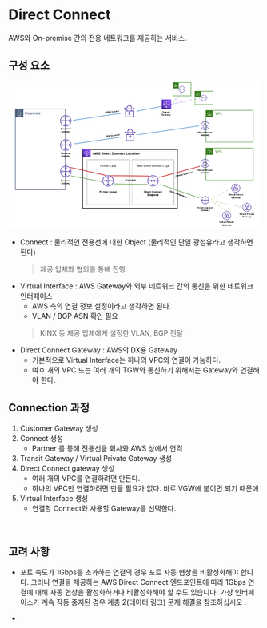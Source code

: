 # Direct Connect
AWS와 On-premise 간의 전용 네트워크를 제공하는 서비스.
</br>

## 구성 요소
![Gateway_Connect](../img/Gateway_Connect.png)
* Connect : 물리적인 전용선에 대한 Object (물리적인 단일 광섬유라고 생각하면 된다)
    > 제공 업체와 협의를 통해 진행    
* Virtual Interface : AWS Gateway와 외부 네트워크 간의 통신을 위한 네트워크 인터페이스
    - AWS 측의 연결 정보 설정이라고 생각하면 된다.
    - VLAN / BGP ASN 확인 필요
    > KINX 등 제공 업체에게 설정한 VLAN, BGP 전달
* Direct Connect Gateway : AWS의 DX용 Gateway
    - 기본적으로 Virtual Interface는 하나의 VPC와 연결이 가능하다.
    - 여ㅇ 개의 VPC 또는 여러 개의 TGW와 통신하기 위해서는 Gateway와 연결해야 한다.


## Connection 과정
1. Customer Gateway 생성
2. Connect 생성
    - Partner 를 통해 전용선을 회사와 AWS 상에서 연격
3. Transit Gateway / Virtual Private Gateway 생성
4. Direct Connect gateway 생성
    - 여러 개의 VPC를 연결하려면 만든다.
    - 하나의 VPC만 연결하려면 만들 필요가 없다. 바로 VGW에 붙이면 되기 때문에
5. Virtual Interface 생성
    - 연결할 Connect와 사용할 Gateway를 선택한다.
</br>



## 고려 사항
- 포트 속도가 1Gbps를 초과하는 연결의 경우 포트 자동 협상을 비활성화해야 합니다. 그러나 연결을 제공하는 AWS Direct Connect 엔드포인트에 따라 1Gbps 연결에 대해 자동 협상을 활성화하거나 비활성화해야 할 수도 있습니다. 가상 인터페이스가 계속 작동 중지된 경우 계층 2(데이터 링크) 문제 해결을 참조하십시오 .


- 